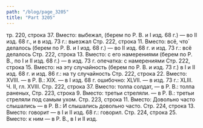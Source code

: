 ```yaml
---
path: "/blog/page_3205"
title: "Part 3205"
---
```


тр. 220, строка 37.
Вместо: выбежал, (берем по Р. В. и I изд. 68 г.) — во II изд. 68 г., и в изд. 73 г.: выезжал
Стр. 222, строка 11.
Вместо: всё, что́ делалось (берем по Р. В. и I изд. 68 г.) — во II изд. 68 г. и изд. 73 г.: всё делалось
Стр. 222, строка 13.
Вместо: с его намерениями (берем по Р. В., по I и II изд. 68 г.) — в изд. 73 г. опечатка: с намерениями
Стр. 222, строка 15.
Вместо: на эту случайность (берем по Р. В. и изд. 73 г.) в I и II изд. 68 г. и изд. 86 г.: на ту случайность
Стр. 222, строка 22.
Вместо: XVIII. — в Р. В.: XIX. — в I изд. 68 г. ошибочно: XLVII. — в изд. 73 г.: XLIII.
Ч. II, гл. XVIII.
Стр. 222, строка 37.
Вместо: толпа солдат, — в Р. В.: толпа раненых,
Стр. 223, строка 9.
Вместо: третьи стреляли. — в Р. В.: третьи стреляли под самым ухом.
Стр. 223, строка 11.
Вместо: Довольно часто слышались — в Р. В.: И слышались довольно часто.
Стр. 224, строка 13.
Вместо: говорит — в I и II изд. 68 г.: говорил.
Стр. 224, строка 25.
Вместо: к ним — в Р. В., в I и II изд. 
